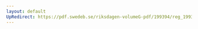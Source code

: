 ```yaml
---
layout: default
UpRedirect: https://pdf.swedeb.se/riksdagen-volumeG-pdf/199394/reg_199394/reg_199394_0129.pdf
---
```


